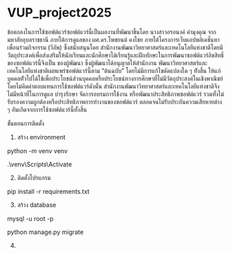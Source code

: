 # VUP_project2025
ข้อตกลงในการใช้ซอฟต์แวร์ซอฟต์แวร์นี้เป็นผลงานที่พัฒนาขึ้นโดย นางสาวอรอนงค์ คำมุงคุณ จากมหาลัยอุบลราชธานี ภายใต้การดูแลของ ผศ.ดร.ไพชยนต์ คงไชย ภายใต้โครงการเว็บแอปพลิเคชั่นหาเพื่อนร่วมกิจกรรม (วีอัพ) ซ่ึ่งสนับสนุนโดย สำนักงานพัฒนาวิทยาศาสตร์และเทคโนโลยีแห่งชาติโดยมีวัตถุประสงค์เพื่อส่งเสริมให้นักเรียนและนักศึกษาได้เรียนรู้และฝึกทักษะในการพัฒนาซอฟต์แวร์ลิขสิทธิ์ของซอฟต์แวร์นี้จึงเป็น ของผู้พัฒนา ซึ่งผู้พัฒนาได้อนุญาตให้สำนักงาน
พัฒนาวิทยาศาสตร์และเทคโนโลยีแห่งชาติเผยแพร่ซอฟต์แวร์นี้ตาม “ต้นฉบับ” โดยไม่มีการแก้ไขดัดแปลงใด ๆ ท้ังสิ้น ให้แก่บุคคลท่ัวไปได้ใช้เพื่อประโยชน์ส่วนบุคคลหรือประโยชน์ทางการศึกษาที่ไม่มีวัตถุประสงค์ในเชิงพาณิชย์โดยไม่คิดค่าตอบแทนการใช้ซอฟต์แวร์ดังนั้น สำนักงานพัฒนาวิทยาศาสตร์และเทคโนโลยีแห่งชาติจึงไม่มีหน้าที่ในการดูแล บำรุงรักษา จัดการอบรมการใช้งาน หรือพัฒนาประสิทธิภาพซอฟต์แวร์ รวมทั้งไม่รับรองความถูกต้องหรือประสิทธิภาพการทำงานของซอฟต์แวร์ ตลอดจนไม่รับประกันความเสียหายต่าง ๆ อันเกิดจากการใช้ซอฟต์แวร์นี้ทั้งสิ้น


ขั้นตอนการติดตั้ง
1. สร้าง environment

python -m venv venv

.\venv\Scripts\Activate

2. ติดตั้งโปรแกรม

pip install -r requirements.txt

3. สร้าง database 

mysql -u root -p   

python manage.py migrate  

4. 

